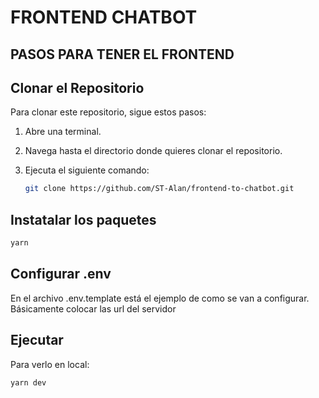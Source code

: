 # FRONTEND CHATBOT

## PASOS PARA TENER EL FRONTEND

## Clonar el Repositorio

Para clonar este repositorio, sigue estos pasos:

1. Abre una terminal.
2. Navega hasta el directorio donde quieres clonar el repositorio.
3. Ejecuta el siguiente comando:

   ```bash
   git clone https://github.com/ST-Alan/frontend-to-chatbot.git
   ```

## Instatalar los paquetes
   ```bash
   yarn
   ```

## Configurar .env

En el archivo .env.template está el ejemplo de como se van a configurar. Básicamente colocar las url del servidor


## Ejecutar

Para verlo en local:

   ```bash
   yarn dev
   ```